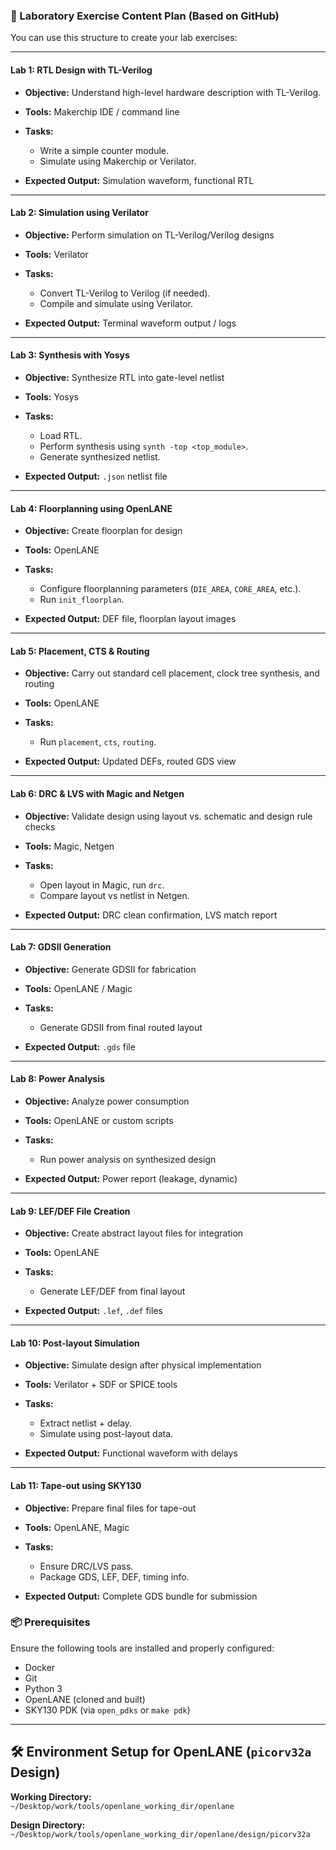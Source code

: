 ### 🧪 Laboratory Exercise Content Plan (Based on GitHub)

You can use this structure to create your lab exercises:

---

#### **Lab 1: RTL Design with TL-Verilog**

* **Objective:** Understand high-level hardware description with TL-Verilog.
* **Tools:** Makerchip IDE / command line
* **Tasks:**

  * Write a simple counter module.
  * Simulate using Makerchip or Verilator.
* **Expected Output:** Simulation waveform, functional RTL

---

#### **Lab 2: Simulation using Verilator**

* **Objective:** Perform simulation on TL-Verilog/Verilog designs
* **Tools:** Verilator
* **Tasks:**

  * Convert TL-Verilog to Verilog (if needed).
  * Compile and simulate using Verilator.
* **Expected Output:** Terminal waveform output / logs

---

#### **Lab 3: Synthesis with Yosys**

* **Objective:** Synthesize RTL into gate-level netlist
* **Tools:** Yosys
* **Tasks:**

  * Load RTL.
  * Perform synthesis using `synth -top <top_module>`.
  * Generate synthesized netlist.
* **Expected Output:** `.json` netlist file

---

#### **Lab 4: Floorplanning using OpenLANE**

* **Objective:** Create floorplan for design
* **Tools:** OpenLANE
* **Tasks:**

  * Configure floorplanning parameters (`DIE_AREA`, `CORE_AREA`, etc.).
  * Run `init_floorplan`.
* **Expected Output:** DEF file, floorplan layout images

---

#### **Lab 5: Placement, CTS & Routing**

* **Objective:** Carry out standard cell placement, clock tree synthesis, and routing
* **Tools:** OpenLANE
* **Tasks:**

  * Run `placement`, `cts`, `routing`.
* **Expected Output:** Updated DEFs, routed GDS view

---

#### **Lab 6: DRC & LVS with Magic and Netgen**

* **Objective:** Validate design using layout vs. schematic and design rule checks
* **Tools:** Magic, Netgen
* **Tasks:**

  * Open layout in Magic, run `drc`.
  * Compare layout vs netlist in Netgen.
* **Expected Output:** DRC clean confirmation, LVS match report

---

#### **Lab 7: GDSII Generation**

* **Objective:** Generate GDSII for fabrication
* **Tools:** OpenLANE / Magic
* **Tasks:**

  * Generate GDSII from final routed layout
* **Expected Output:** `.gds` file

---

#### **Lab 8: Power Analysis**

* **Objective:** Analyze power consumption
* **Tools:** OpenLANE or custom scripts
* **Tasks:**

  * Run power analysis on synthesized design
* **Expected Output:** Power report (leakage, dynamic)

---

#### **Lab 9: LEF/DEF File Creation**

* **Objective:** Create abstract layout files for integration
* **Tools:** OpenLANE
* **Tasks:**

  * Generate LEF/DEF from final layout
* **Expected Output:** `.lef`, `.def` files

---

#### **Lab 10: Post-layout Simulation**

* **Objective:** Simulate design after physical implementation
* **Tools:** Verilator + SDF or SPICE tools
* **Tasks:**

  * Extract netlist + delay.
  * Simulate using post-layout data.
* **Expected Output:** Functional waveform with delays

---

#### **Lab 11: Tape-out using SKY130**

* **Objective:** Prepare final files for tape-out
* **Tools:** OpenLANE, Magic
* **Tasks:**

  * Ensure DRC/LVS pass.
  * Package GDS, LEF, DEF, timing info.
* **Expected Output:** Complete GDS bundle for submission


### 📦 Prerequisites

Ensure the following tools are installed and properly configured:

- Docker
- Git
- Python 3
- OpenLANE (cloned and built)
- SKY130 PDK (via `open_pdks` or `make pdk`)
---
## 🛠️ Environment Setup for OpenLANE (`picorv32a` Design)

**Working Directory:**  
`~/Desktop/work/tools/openlane_working_dir/openlane`

**Design Directory:**  
`~/Desktop/work/tools/openlane_working_dir/openlane/design/picorv32a`

